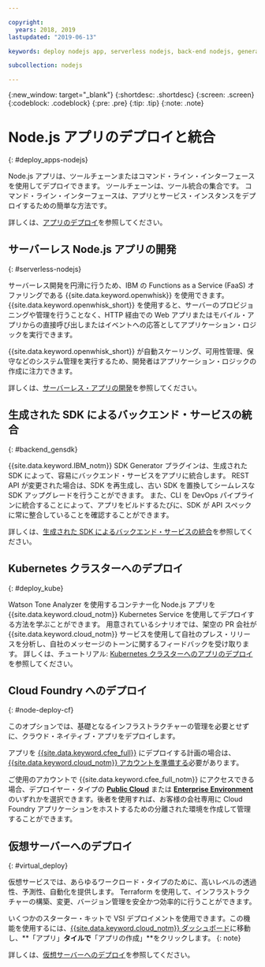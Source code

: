 ```yaml
---

copyright:
  years: 2018, 2019
lastupdated: "2019-06-13"

keywords: deploy nodejs app, serverless nodejs, back-end nodejs, generated sdk nodejs, cloud foundry deploy nodejs, kubernetes deploy nodejs, virtual nodejs

subcollection: nodejs

---
```


{:new_window: target="_blank"}
{:shortdesc: .shortdesc}
{:screen: .screen}
{:codeblock: .codeblock}
{:pre: .pre}
{:tip: .tip}
{:note: .note}

# Node.js アプリのデプロイと統合
{: #deploy_apps-nodejs}

Node.js アプリは、ツールチェーンまたはコマンド・ライン・インターフェースを使用してデプロイできます。 ツールチェーンは、ツール統合の集合です。 コマンド・ライン・インターフェースは、アプリとサービス・インスタンスをデプロイするための簡単な方法です。

詳しくは、[アプリのデプロイ](/docs/apps?topic=creating-apps-deploying-apps)を参照してください。

## サーバーレス Node.js アプリの開発
{: #serverless-nodejs}

サーバーレス開発を円滑に行うため、IBM の Functions as a Service (FaaS) オファリングである {{site.data.keyword.openwhisk}} を使用できます。 {{site.data.keyword.openwhisk_short}} を使用すると、サーバーのプロビジョニングや管理を行うことなく、HTTP 経由での Web アプリまたはモバイル・アプリからの直接呼び出しまたはイベントへの応答としてアプリケーション・ロジックを実行できます。

{{site.data.keyword.openwhisk_short}} が自動スケーリング、可用性管理、保守などのシステム管理を実行するため、開発者はアプリケーション・ロジックの作成に注力できます。

詳しくは、[サーバーレス・アプリの開発](/docs/apps/deploying?topic=creating-apps-serverless)を参照してください。

## 生成された SDK によるバックエンド・サービスの統合
{: #backend_gensdk}

{{site.data.keyword.IBM_notm}} SDK Generator プラグインは、生成された SDK によって、容易にバックエンド・サービスをアプリに統合します。 REST API が変更された場合は、SDK を再生成し、古い SDK を置換してシームレスな SDK アップグレードを行うことができます。 また、CLI を DevOps パイプラインに統合することによって、アプリをビルドするたびに、SDK が API スペックに常に整合していることを確認することができます。

詳しくは、[生成された SDK によるバックエンド・サービスの統合](/docs/swift/backend?topic=swift-sdkgen-cli)を参照してください。

## Kubernetes クラスターへのデプロイ
{: #deploy_kube}

Watson Tone Analyzer を使用するコンテナー化 Node.js アプリを {{site.data.keyword.cloud_notm}} Kubernetes Service を使用してデプロイする方法を学ぶことができます。 用意されているシナリオでは、架空の PR 会社が {{site.data.keyword.cloud_notm}} サービスを使用して自社のプレス・リリースを分析し、自社のメッセージのトーンに関するフィードバックを受け取ります。 詳しくは、チュートリアル: [Kubernetes クラスターへのアプリのデプロイ](/docs/containers?topic=containers-cs_apps_tutorial)を参照してください。

## Cloud Foundry へのデプロイ
{: #node-deploy-cf}

このオプションでは、基礎となるインフラストラクチャーの管理を必要とせずに、クラウド・ネイティブ・アプリをデプロイします。

アプリを [{{site.data.keyword.cfee_full}}](/docs/cloud-foundry?topic=cloud-foundry-about) にデプロイする計画の場合は、[{{site.data.keyword.cloud_notm}} アカウントを準備する](/docs/cloud-foundry?topic=cloud-foundry-prepare)必要があります。

ご使用のアカウントで {{site.data.keyword.cfee_full_notm}} にアクセスできる場合、デプロイヤー・タイプの **[Public Cloud](/docs/cloud-foundry-public?topic=cloud-foundry-public-about-cf)** または **[Enterprise Environment](/docs/cloud-foundry-public?topic=cloud-foundry-public-cfee)** のいずれかを選択できます。後者を使用すれば、お客様の会社専用に Cloud Foundry アプリケーションをホストするための分離された環境を作成して管理することができます。

## 仮想サーバーへのデプロイ
{: #virtual_deploy}

仮想サービスでは、あらゆるワークロード・タイプのために、高いレベルの透過性、予測性、自動化を提供します。 Terraform を使用して、インフラストラクチャーの構築、変更、バージョン管理を安全かつ効率的に行うことができます。

  いくつかのスターター・キットで VSI デプロイメントを使用できます。この機能を使用するには、[{{site.data.keyword.cloud_notm}} ダッシュボード](https://{DomainName})に移動し、**「アプリ」**タイルで**「アプリの作成」**をクリックします。
  {: note} 

詳しくは、[仮想サーバーへのデプロイ](/docs/vsi?topic=virtual-servers-deploying-to-a-virtual-server)を参照してください。
